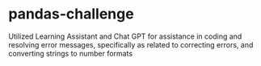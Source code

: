 # pandas-challenge
Utilized Learning Assistant and Chat GPT for assistance in coding and resolving error messages, specifically as related to correcting errors, and converting strings to number formats
